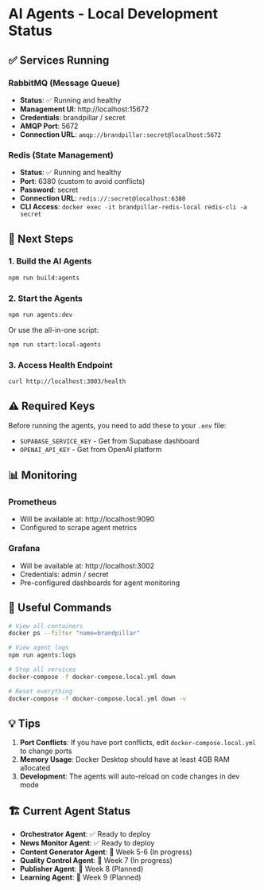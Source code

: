 # AI Agents - Local Development Status

## ✅ Services Running

### RabbitMQ (Message Queue)
- **Status**: ✅ Running and healthy
- **Management UI**: http://localhost:15672
- **Credentials**: brandpillar / secret
- **AMQP Port**: 5672
- **Connection URL**: `amqp://brandpillar:secret@localhost:5672`

### Redis (State Management)
- **Status**: ✅ Running and healthy
- **Port**: 6380 (custom to avoid conflicts)
- **Password**: secret
- **Connection URL**: `redis://:secret@localhost:6380`
- **CLI Access**: `docker exec -it brandpillar-redis-local redis-cli -a secret`

## 🚀 Next Steps

### 1. Build the AI Agents
```bash
npm run build:agents
```

### 2. Start the Agents
```bash
npm run agents:dev
```

Or use the all-in-one script:
```bash
npm run start:local-agents
```

### 3. Access Health Endpoint
```bash
curl http://localhost:3003/health
```

## ⚠️ Required Keys

Before running the agents, you need to add these to your `.env` file:
- `SUPABASE_SERVICE_KEY` - Get from Supabase dashboard
- `OPENAI_API_KEY` - Get from OpenAI platform

## 📊 Monitoring

### Prometheus
- Will be available at: http://localhost:9090
- Configured to scrape agent metrics

### Grafana
- Will be available at: http://localhost:3002
- Credentials: admin / secret
- Pre-configured dashboards for agent monitoring

## 🔧 Useful Commands

```bash
# View all containers
docker ps --filter "name=brandpillar"

# View agent logs
npm run agents:logs

# Stop all services
docker-compose -f docker-compose.local.yml down

# Reset everything
docker-compose -f docker-compose.local.yml down -v
```

## 💡 Tips

1. **Port Conflicts**: If you have port conflicts, edit `docker-compose.local.yml` to change ports
2. **Memory Usage**: Docker Desktop should have at least 4GB RAM allocated
3. **Development**: The agents will auto-reload on code changes in dev mode

## 🏗️ Current Agent Status

- **Orchestrator Agent**: ✅ Ready to deploy
- **News Monitor Agent**: ✅ Ready to deploy
- **Content Generator Agent**: 🚧 Week 5-6 (In progress)
- **Quality Control Agent**: 🚧 Week 7 (In progress)
- **Publisher Agent**: 📅 Week 8 (Planned)
- **Learning Agent**: 📅 Week 9 (Planned)